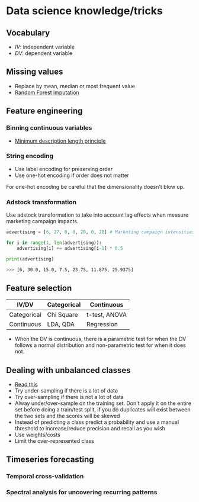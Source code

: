 # Data science knowledge/tricks


## Vocabulary

- *IV*: independent variable
- *DV*: dependent variable


## Missing values

- Replace by mean, median or most frequent value
- [Random Forest imputation](http://math.furman.edu/~dcs/courses/math47/R/library/randomForest/html/rfImpute.html)


## Feature engineering

### Binning continuous variables

- [Minimum description length principle](https://arxiv.org/abs/math/0406077)

### String encoding

- Use label encoding for preserving order
- Use one-hot encoding if order does not matter

For one-hot encoding be careful that the dimensionality doesn't blow up.

### Adstock transformation

Use adstock transformation to take into account lag effects when measure marketing campaign impacts.

```python
advertising = [6, 27, 0, 0, 20, 0, 20] # Marketing campaign intensities

for i in range(1, len(advertising)):
    advertising[i] += advertising[i-1] * 0.5

print(advertising)
```

```sh
>>> [6, 30.0, 15.0, 7.5, 23.75, 11.875, 25.9375]
```


## Feature selection

| IV/DV       | Categorical | Continuous    |
|-------------|-------------|---------------|
| Categorical | Chi Square  | t-test, ANOVA |
| Continuous  | LDA, QDA    | Regression    |

- When the DV is continuous, there is a parametric test for when the DV follows a normal distribution and non-parametric test for when it does not.


## Dealing with unbalanced classes

- [Read this](https://svds.com/learning-imbalanced-classes/)
- Try under-sampling if there is a lot of data
- Try over-sampling if there is not a lot of data
- Alway under/over-sample on the training set. Don't apply it on the entire set before doing a train/test split, if you do duplicates will exist between the two sets and the scores will be skewed
- Instead of predicting a class predict a probability and use a manual threshold to increase/reduce precision and recall as you wish
- Use weights/costs
- Limit the over-represented class


## Timeseries forecasting

### Temporal cross-validation

### Spectral analysis for uncovering recurring patterns



